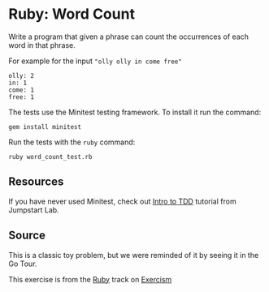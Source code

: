 # Ruby: Word Count

Write a program that given a phrase can count the occurrences of each word in that phrase.

For example for the input `"olly olly in come free"`

```plain
olly: 2
in: 1
come: 1
free: 1
```


The tests use the Minitest testing framework. To install it run the command:

    gem install minitest

Run the tests with the `ruby` command:

    ruby word_count_test.rb

## Resources

If you have never used Minitest, check out [Intro to TDD][tdd] tutorial from Jumpstart Lab.

[tdd]: http://tutorials.jumpstartlab.com/topics/testing/intro-to-tdd.html

## Source

This is a classic toy problem, but we were reminded of it by seeing it in the Go Tour.

This exercise is from the [Ruby][ruby] track on [Exercism][exercism]

[exercism]: http://exercism.io
[ruby]: http://exercism.io/languages/ruby




